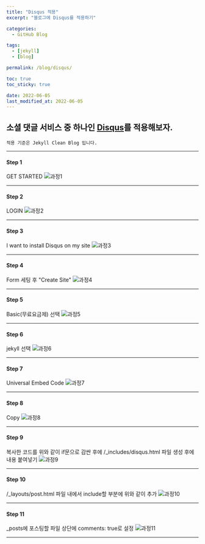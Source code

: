 ```yaml
---
title: "Disqus 적용"
excerpt: "블로그에 Disqus를 적용하기"

categories:
  - GitHub Blog

tags:
  - [jekyll]
  - [blog]

permalink: /blog/disqus/

toc: true
toc_sticky: true

date: 2022-06-05
last_modified_at: 2022-06-05
---
```


## 소셜 댓글 서비스 중 하나인 [Disqus](https://disqus.com/)를 적용해보자.
`적용 기준은 Jekyll Clean Blog 입니다.`
* * *

#### Step 1
GET STARTED
![과정1](/assets/images/posts/disqus/1.png "1")
* * *

#### Step 2
LOGIN
![과정2](/assets/images/posts/disqus/2.png "2")
* * *

#### Step 3
I want to install Disqus on my site
![과정3](/assets/images/posts/disqus/3.png "3")
* * *

#### Step 4
Form 세팅 후 "Create Site"
![과정4](/assets/images/posts/disqus/4.png "4")
* * *

#### Step 5
Basic(무료요금제) 선택
![과정5](/assets/images/posts/disqus/5.png "5")
* * *

#### Step 6
jekyll 선택
![과정6](/assets/images/posts/disqus/6.png "6")
* * *

#### Step 7
Universal Embed Code
![과정7](/assets/images/posts/disqus/7.png "7")
* * *

#### Step 8
Copy
![과정8](/assets/images/posts/disqus/8.png "8")
* * *

#### Step 9
복사한 코드를 위와 같이 if문으로 감싼 후에 /_includes/disqus.html 파일 생성 후에 내용 붙여넣기
![과정9](/assets/images/posts/disqus/9.png "9")
* * *

#### Step 10
/_layouts/post.html 파일 내에서 include할 부분에 위와 같이 추가
![과정10](/assets/images/posts/disqus/10.png "10")
* * *

#### Step 11
_posts에 포스팅할 파일 상단에 comments: true로 설정
![과정11](/assets/images/posts/disqus/11.png "11")
* * *